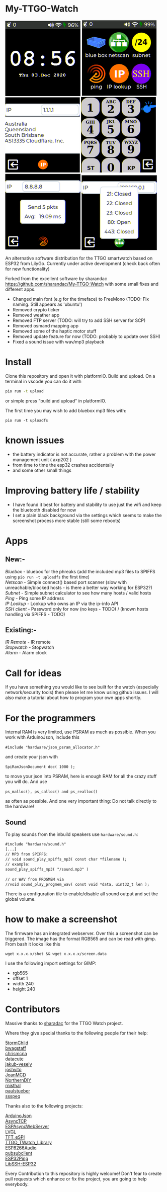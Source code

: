# My-TTGO-Watch

![time](images/main.png?raw=true "time")
![apps](images/watch.png?raw=true "apps")
![iplookup](images/iplookup.png?raw=true "iplookup")
![bluebox](images/bluebox.png?raw=true "bluebox")
![ping](images/ping.png?raw=true "ping")
![portscan](images/portscan.png?raw=true "portscan")

An alternative software distribution for the TTGO smartwatch based on ESP32 from LilyGo. Currently under active development (check back often for new functionality) 

Forked from the excellent software by sharandac https://github.com/sharandac/My-TTGO-Watch with some small fixes and different apps. 

* Changed main font (e.g for the timeface) to FreeMono (TODO: Fix naming. Still appears as 'ubuntu')
* Removed crypto ticker
* Removed weather app
* Removed FTP server (TODO: will try to add SSH server for SCP) 
* Removed osmand mapping app
* Removed some of the haptic motor stuff
* Removed update feature for now (TODO: probably to update over SSH) 
* Fixed a sound issue with wav/mp3 playback

# Install

Clone this repository and open it with platformIO. Build and upload. On a terminal in vscode you can do it with

```bash
pio run -t upload
```

or simple press "build and upload" in platformIO.

The first time you may wish to add bluebox mp3 files with:

```    
pio run -t uploadfs     
```    

# known issues

* the battery indicator is not accurate, rather a problem with the power management unit ( axp202 )
* from time to time the esp32 crashes accidentally
* and some other small things

# Improving battery life / stability

* I have found it best for battery and stability to use just the wifi and keep the bluetooth disabled for now     
* I set a plain black background via the settings which seems to make the screenshot process more stable (still some reboots)    

# Apps    

## New:-    
*Bluebox*     - bluebox for the phreaks (add the included mp3 files to SPIFFS using `pio run -t uploadfs` the first time)     
*Netscan*     - Simple connect() based port scanner (slow with unreachable/blocked hosts - is there a better way working for ESP32?)    
*Subnet*      - Simple subnet calculator to see how many hosts / valid hosts    
*Ping*        - Ping some IP address     
*IP Lookup*   - Lookup who owns an IP via the ip-info API    
*SSH client*  - Password only for now (no keys - TODO) / (known hosts handling via SPIFFS - TODO)      

## Existing:-
*IR Remote*   - IR remote     
*Stopwatch*   - Stopwatch     
*Alarm*       - Alarm clock     

# Call for ideas    

If you have something you would like to see built for the watch (especially network/security tools) then please let me know using github issues. I will also make a tutorial about how to program your own apps shortly.     
 
# For the programmers

Internal RAM is very limited, use PSRAM as much as possible. When you work with ArduinoJson, include this

```#include "hardware/json_psram_allocator.h"```

and create your json with

```SpiRamJsonDocument doc( 1000 );```

to move your json into PSRAM, here is enough RAM for all the crazy stuff you will do. And use

```ps_malloc(), ps_calloc() and ps_realloc()```

as often as possible.
And one very important thing: Do not talk directly to the hardware!

## Sound
To play sounds from the inbuild speakers use `hardware/sound.h`:

```
#include "hardware/sound.h"
[...]
// MP3 from SPIFFS:
// void sound_play_spiffs_mp3( const char *filename );
// example:
sound_play_spiffs_mp3( "/sound.mp3" )

// or WAV from PROGMEM via
//void sound_play_progmem_wav( const void *data, uint32_t len );

```

There is a configuration tile to enable/disable all sound output and set the global volume.

# how to make a screenshot
The firmware has an integrated webserver. Over this a screenshot can be triggered. The image has the format RGB565 and can be read with gimp. From bash it looks like this
```
wget x.x.x.x/shot && wget x.x.x.x/screen.data
```
I use the following import settings for GIMP:   
* rgb565
* offset 1
* width 240
* height 240    

# Contributors 

Massive thanks to [sharadac](https://github.com/sharandac/) for the TTGO Watch project.<br> 

Where they give special thanks to the following people for their help:

[5tormChild](https://github.com/5tormChild)<br>
[bwagstaff](https://github.com/bwagstaff)<br>
[chrismcna](https://github.com/chrismcna)<br>
[datacute](https://github.com/datacute)<br>
[jakub-vesely](https://github.com/jakub-vesely)<br>
[joshvito](https://github.com/joshvito)<br>
[JoanMCD](https://github.com/JoanMCD)<br>
[NorthernDIY](https://github.com/NorthernDIY)<br>
[rnisthal](https://github.com/rnisthal)<br>
[paulstueber](https://github.com/paulstueber)<br>
[ssspeq](https://github.com/ssspeq)<br>

Thanks also to the following projects:

[ArduinoJson](https://github.com/bblanchon/ArduinoJson)<br>
[AsyncTCP](https://github.com/me-no-dev/AsyncTCP)<br>
[ESPAsyncWebServer](https://github.com/me-no-dev/ESPAsyncWebServer)<br>
[LVGL](https://github.com/lvgl)<br>
[TFT_eSPI](https://github.com/Bodmer/TFT_eSPI)<br>
[TTGO_TWatch_Library](https://github.com/Xinyuan-LilyGO/TTGO_TWatch_Library)<br>
[ESP8266Audio](https://github.com/earlephilhower/ESP8266Audio)<br>
[pubsubclient](https://github.com/knolleary/pubsubclient)<br>
[ESP32Ping](https://github.com/marian-craciunescu/ESP32Ping)<br>
[LibSSH-ESP32](https://github.com/ewpa/LibSSH-ESP32)<br>

Every Contribution to this repository is highly welcome! Don't fear to create pull requests which enhance or fix the project, you are going to help everybody.
